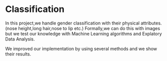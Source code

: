 # Classification

 In this project,we handle gender classification with their physical attributes.(nose height,long hair,nose to lip etc.)
 Formally,we can do this with images but we test our knowledge with Machine Learning algorithms and Explatory Data Analysis.
 
 We improved our implementation by using several methods and we show their results.
 
 
